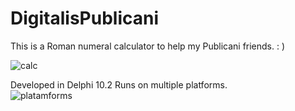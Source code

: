# DigitalisPublicani
This is a Roman numeral calculator to help my Publicani friends. : )

![calc](https://github.com/ftessari/DigitalisPublicani/assets/20548035/9ca6db72-1f3a-4ec2-8fba-4fe29f61181c)

Developed in Delphi 10.2
Runs on multiple platforms.<br>
![platamforms](https://github.com/ftessari/DigitalisPublicani/assets/20548035/698ce50b-df18-491b-8e91-4da65fba511d)
